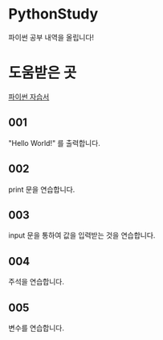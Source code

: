 # PythonStudy
파이썬 공부 내역을 올립니다!

# 도움받은 곳
<a href="https://docs.python.org/ko/3/tutorial/index.html">파이썬 자습서</a>

## 001
"Hello World!" 를 출력합니다.

## 002
print 문을 연습합니다.

## 003
input 문을 통하여 값을 입력받는 것을 연습합니다.

## 004
주석을 연습합니다.

## 005
변수를 연습합니다.